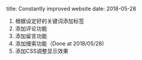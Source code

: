 title: Constantly improved website
date: 2018-05-28

1. 根据设定好的关键词添加标签
2. 添加评论功能
3. 添加留言功能
4. 添加搜索功能（Done at 2018/05/28)
5. 添加CSS调整显示效果